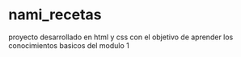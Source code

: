 # nami_recetas
proyecto desarrollado en html y css con el objetivo de aprender los conocimientos basicos del modulo 1
